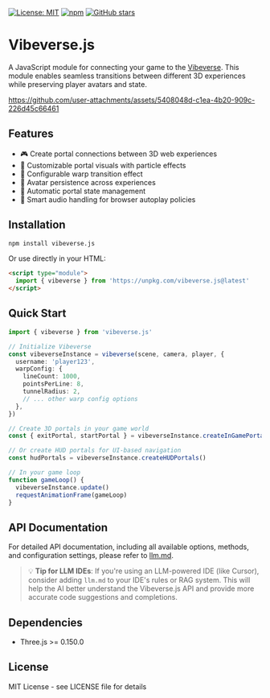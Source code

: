 [![License: MIT](https://img.shields.io/badge/License-MIT-yellow.svg)](https://opensource.org/licenses/MIT) [![npm](https://img.shields.io/npm/dm/vibeverse.js.svg)](https://www.npmjs.com/package/vibeverse.js) [![GitHub stars](https://img.shields.io/github/stars/benallfree/vibeverse.js.svg?style=social&label=Stars)](https://github.com/benallfree/vibeverse.js)

# Vibeverse.js

A JavaScript module for connecting your game to the [Vibeverse](https://x.com/hashtag/vibeverse). This module enables seamless transitions between different 3D experiences while preserving player avatars and state.

https://github.com/user-attachments/assets/5408048d-c1ea-4b20-909c-226d45c66461

## Features

- 🎮 Create portal connections between 3D web experiences
- 🎨 Customizable portal visuals with particle effects
- 🌟 Configurable warp transition effect
- 👤 Avatar persistence across experiences
- 🔄 Automatic portal state management
- 🎵 Smart audio handling for browser autoplay policies

## Installation

```bash
npm install vibeverse.js
```

Or use directly in your HTML:

```html
<script type="module">
  import { vibeverse } from 'https://unpkg.com/vibeverse.js@latest'
</script>
```

## Quick Start

```typescript
import { vibeverse } from 'vibeverse.js'

// Initialize Vibeverse
const vibeverseInstance = vibeverse(scene, camera, player, {
  username: 'player123',
  warpConfig: {
    lineCount: 1000,
    pointsPerLine: 8,
    tunnelRadius: 2,
    // ... other warp config options
  },
})

// Create 3D portals in your game world
const { exitPortal, startPortal } = vibeverseInstance.createInGamePortals()

// Or create HUD portals for UI-based navigation
const hudPortals = vibeverseInstance.createHUDPortals()

// In your game loop
function gameLoop() {
  vibeverseInstance.update()
  requestAnimationFrame(gameLoop)
}
```

## API Documentation

For detailed API documentation, including all available options, methods, and configuration settings, please refer to [llm.md](llm.md).

> 💡 **Tip for LLM IDEs**: If you're using an LLM-powered IDE (like Cursor), consider adding `llm.md` to your IDE's rules or RAG system. This will help the AI better understand the Vibeverse.js API and provide more accurate code suggestions and completions.

## Dependencies

- Three.js >= 0.150.0

## License

MIT License - see LICENSE file for details
